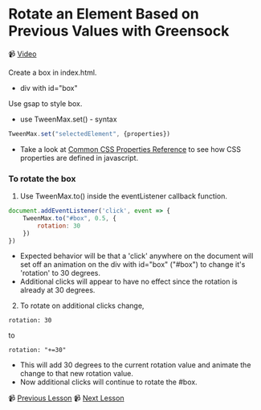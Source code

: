 # Rotate an Element Based on Previous Values with Greensock

📹 [Video](https://egghead.io/lessons/greensock-rotate-an-element-based-on-previous-values-with-greensock)

Create a box in index.html.
- div with id="box"

Use gsap to style box.
- use TweenMax.set() - syntax
```js
TweenMax.set("selectedElement", {properties})
```
- Take a look at [Common CSS Properties Reference](https://developer.mozilla.org/en-US/docs/Web/CSS/CSS_Properties_Reference) to see how CSS properties are defined in javascript.

### To rotate the box
1. Use TweenMax.to() inside the eventListener callback function.
```js
document.addEventListener('click', event => {
    TweenMax.to("#box", 0.5, {
        rotation: 30
    })
})
```
- Expected behavior will be that a 'click' anywhere on the document will set off an animation on the div with id="box" ("#box") to change it's 'rotation' to 30 degrees.
- Additional clicks will appear to have no effect since the rotation is already at 30 degrees.
2. To rotate on additional clicks change,
```
rotation: 30
```
to 
```
rotation: "+=30"
```

- This will add 30 degrees to the current rotation value and animate the change to that new rotation value.
- Now additional clicks will continue to rotate the #box.


📹 [Previous Lesson](https://egghead.io/lessons/greensock-animate-and-center-an-element-to-a-click-event-with-greensock)
📹 [Next Lesson](https://egghead.io/lessons/greensock-create-animation-steps-with-greensock-s-timeline)